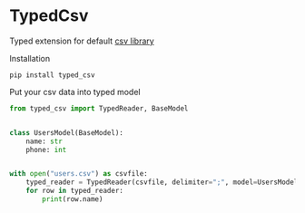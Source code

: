 # TypedCsv

Typed extension for default [csv library](https://docs.python.org/3/library/csv.html)

Installation
```
pip install typed_csv
```


Put your csv data into typed model
```python
from typed_csv import TypedReader, BaseModel


class UsersModel(BaseModel):
    name: str
    phone: int


with open("users.csv") as csvfile:
    typed_reader = TypedReader(csvfile, delimiter=";", model=UsersModel)
    for row in typed_reader:
        print(row.name)
```